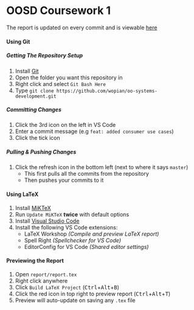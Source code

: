 # OOSD Coursework 1

The report is updated on every commit and is viewable [here][report.pdf]

#### Using Git

##### Getting The Repository Setup

1. Install [Git]
2. Open the folder you want this repository in
3. Right click and select `Git Bash Here`
3. Type `git clone https://github.com/wopian/oo-systems-development.git`

##### Committing Changes

1. Click the 3rd icon on the left in VS Code
2. Enter a commit message (e.g `feat: added consumer use cases`)
3. Click the tick icon

##### Pulling & Pushing Changes

1. Click the refresh icon in the bottom left (next to where it says `master`)
   - This first pulls all the commits from the repository
   - Then pushes your commits to it

#### Using LaTeX

1. Install [MiKTeX]
2. Run `Update MiKTeX` **twice** with default options
3. Install [Visual Studio Code]
4. Install the following VS Code extensions:
   - LaTeX Workshop *(Compile and preview LaTeX report)*
   - Spell Right *(Spellchecker for VS Code)*
   - EditorConfig for VS Code *(Shared editor settings)*

#### Previewing the Report

1. Open `report/report.tex`
2. Right click anywhere
3. Click `Build LaTeX Project` (<kbd>Ctrl</kbd>+<kbd>Alt</kbd>+<kbd>B</kbd>)
4. Click the red icon in top right to preview report (<kbd>Ctrl</kbd>+<kbd>Alt</kbd>+<kbd>T</kbd>)
4. Preview will auto-update on saving any `.tex` file

[Git]:https://git-scm.com/download/win
[MiKTeX]:https://miktex.org/download
[Visual Studio Code]:https://code.visualstudio.com/Download
[report.pdf]:https://github.com/wopian/oo-systems-development/blob/report/report.pdf
